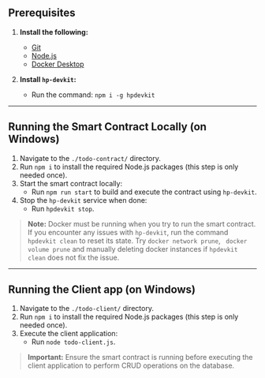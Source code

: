 ## Prerequisites

1. **Install the following:**
   - [Git](https://git-scm.com/)
   - [Node.js](https://nodejs.org/)
   - [Docker Desktop](https://www.docker.com/products/docker-desktop/)

2. **Install `hp-devkit`:**
   - Run the command: `npm i -g hpdevkit`

---

## Running the Smart Contract Locally (on Windows)

1. Navigate to the `./todo-contract/` directory.
2. Run `npm i` to install the required Node.js packages (this step is only needed once).
3. Start the smart contract locally:
   - Run `npm run start` to build and execute the contract using `hp-devkit`.
4. Stop the `hp-devkit` service when done:
   - Run `hpdevkit stop`.

> **Note:** Docker must be running when you try to run the smart contract. If you encounter any issues with `hp-devkit`, run the command `hpdevkit clean` to reset its state. Try `docker network prune`, ` docker volume prune` and manually deleting docker instances if `hpdevkit clean` does not fix the issue.

---

## Running the Client app (on Windows)

1. Navigate to the `./todo-client/` directory.
2. Run `npm i` to install the required Node.js packages (this step is only needed once).
3. Execute the client application:
   - Run `node todo-client.js`.

> **Important:** Ensure the smart contract is running before executing the client application to perform CRUD operations on the database.
